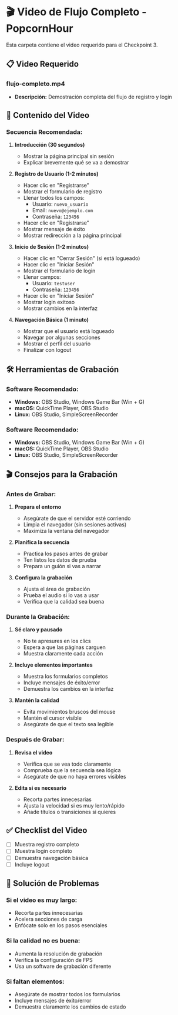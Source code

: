 # 🎬 Video de Flujo Completo - PopcornHour

Esta carpeta contiene el video requerido para el Checkpoint 3.

## 📋 Video Requerido

### flujo-completo.mp4
- **Descripción:** Demostración completa del flujo de registro y login

## 🎯 Contenido del Video

### Secuencia Recomendada:

1. **Introducción (30 segundos)**
   - Mostrar la página principal sin sesión
   - Explicar brevemente qué se va a demostrar

2. **Registro de Usuario (1-2 minutos)**
   - Hacer clic en "Registrarse"
   - Mostrar el formulario de registro
   - Llenar todos los campos:
     - Usuario: `nuevo_usuario`
     - Email: `nuevo@ejemplo.com`
     - Contraseña: `123456`
   - Hacer clic en "Registrarse"
   - Mostrar mensaje de éxito
   - Mostrar redirección a la página principal

3. **Inicio de Sesión (1-2 minutos)**
   - Hacer clic en "Cerrar Sesión" (si está logueado)
   - Hacer clic en "Iniciar Sesión"
   - Mostrar el formulario de login
   - Llenar campos:
     - Usuario: `testuser`
     - Contraseña: `123456`
   - Hacer clic en "Iniciar Sesión"
   - Mostrar login exitoso
   - Mostrar cambios en la interfaz

4. **Navegación Básica (1 minuto)**
   - Mostrar que el usuario está logueado
   - Navegar por algunas secciones
   - Mostrar el perfil del usuario
   - Finalizar con logout

## 🛠️ Herramientas de Grabación

### Software Recomendado:
- **Windows:** OBS Studio, Windows Game Bar (Win + G)
- **macOS:** QuickTime Player, OBS Studio
- **Linux:** OBS Studio, SimpleScreenRecorder

### Software Recomendado:
- **Windows:** OBS Studio, Windows Game Bar (Win + G)
- **macOS:** QuickTime Player, OBS Studio
- **Linux:** OBS Studio, SimpleScreenRecorder

## 🎬 Consejos para la Grabación

### Antes de Grabar:
1. **Prepara el entorno**
   - Asegúrate de que el servidor esté corriendo
   - Limpia el navegador (sin sesiones activas)
   - Maximiza la ventana del navegador

2. **Planifica la secuencia**
   - Practica los pasos antes de grabar
   - Ten listos los datos de prueba
   - Prepara un guión si vas a narrar

3. **Configura la grabación**
   - Ajusta el área de grabación
   - Prueba el audio si lo vas a usar
   - Verifica que la calidad sea buena

### Durante la Grabación:
1. **Sé claro y pausado**
   - No te apresures en los clics
   - Espera a que las páginas carguen
   - Muestra claramente cada acción

2. **Incluye elementos importantes**
   - Muestra los formularios completos
   - Incluye mensajes de éxito/error
   - Demuestra los cambios en la interfaz

3. **Mantén la calidad**
   - Evita movimientos bruscos del mouse
   - Mantén el cursor visible
   - Asegúrate de que el texto sea legible

### Después de Grabar:
1. **Revisa el video**
   - Verifica que se vea todo claramente
   - Comprueba que la secuencia sea lógica
   - Asegúrate de que no haya errores visibles

2. **Edita si es necesario**
   - Recorta partes innecesarias
   - Ajusta la velocidad si es muy lento/rápido
   - Añade títulos o transiciones si quieres

## ✅ Checklist del Video

- [ ] Muestra registro completo
- [ ] Muestra login completo
- [ ] Demuestra navegación básica
- [ ] Incluye logout

## 🔧 Solución de Problemas

### Si el video es muy largo:
- Recorta partes innecesarias
- Acelera secciones de carga
- Enfócate solo en los pasos esenciales

### Si la calidad no es buena:
- Aumenta la resolución de grabación
- Verifica la configuración de FPS
- Usa un software de grabación diferente

### Si faltan elementos:
- Asegúrate de mostrar todos los formularios
- Incluye mensajes de éxito/error
- Demuestra claramente los cambios de estado 